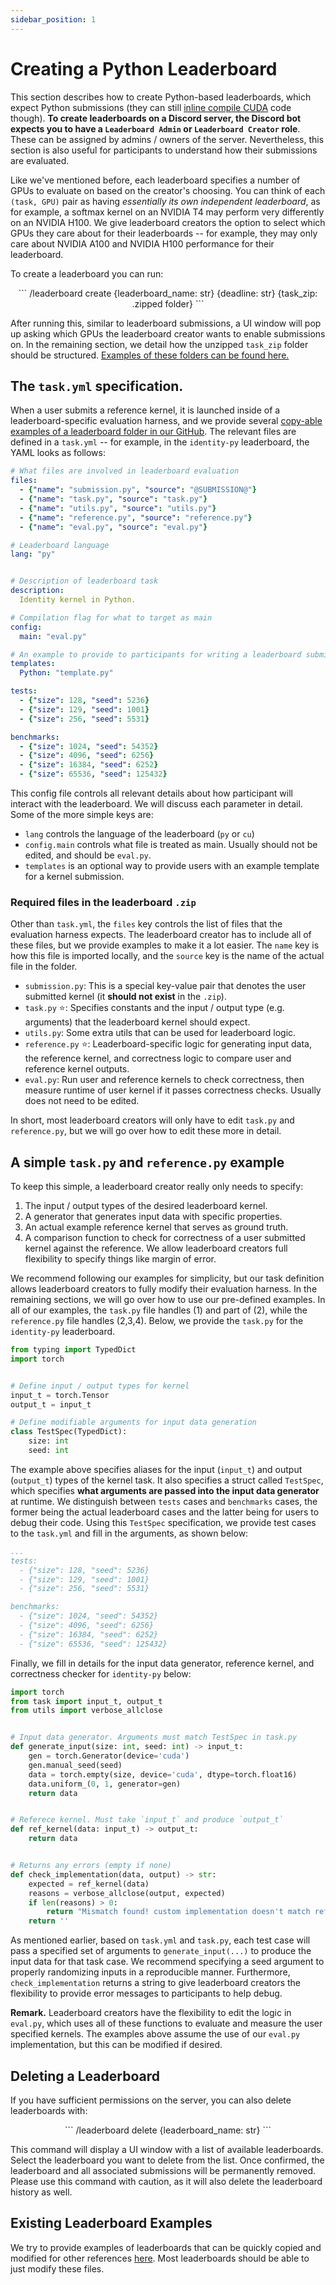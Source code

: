 ```yaml
---
sidebar_position: 1
---
```


# Creating a Python Leaderboard
This section describes how to create Python-based leaderboards, which expect Python submissions
(they can still [inline compile
CUDA](https://pytorch.org/docs/stable/cpp_extension.html#torch.utils.cpp_extension.load_inline) code though). **To create leaderboards on a Discord server, the
Discord bot expects you to have a `Leaderboard Admin` or `Leaderboard Creator` role**. These can be
assigned by admins / owners of the server. Nevertheless, this section is also useful for participants
to understand how their submissions are evaluated.

Like we've mentioned before, each leaderboard specifies a number of GPUs to evaluate on based on the
creator's choosing. You can think of each `(task, GPU)` pair as having *essentially its own independent
leaderboard*, as for example, a softmax kernel on an NVIDIA T4 may perform very differently on an NVIDIA H100. We
give leaderboard creators the option to select which GPUs they care about for their leaderboards --
for example, they may only care about NVIDIA A100 and NVIDIA H100 performance for their leaderboard.

To create a leaderboard you can run:
<center>
```
/leaderboard create {leaderboard_name: str} {deadline: str} {task_zip: .zipped folder}
```
</center>

After running this, similar to leaderboard submissions, a UI window will pop up asking which GPUs
the leaderboard creator wants to enable submissions on. In the remaining section, we detail how
the unzipped `task_zip` folder should be structured. [Examples of these folders can be found here.](https://github.com/gpu-mode/discord-cluster-manager/tree/main/examples)

## The `task.yml` specification.
When a user submits a reference kernel, it is launched inside of a leaderboard-specific evaluation harness, and we provide
several [copy-able examples of a leaderboard folder in our GitHub](https://github.com/gpu-mode/discord-cluster-manager/tree/main/examples). 
The relevant files are defined in a `task.yml` -- for example, in the `identity-py` leaderboard, the YAML looks as follows:
```yaml title="task.yml"
# What files are involved in leaderboard evaluation
files:
  - {"name": "submission.py", "source": "@SUBMISSION@"}
  - {"name": "task.py", "source": "task.py"}
  - {"name": "utils.py", "source": "utils.py"}
  - {"name": "reference.py", "source": "reference.py"}
  - {"name": "eval.py", "source": "eval.py"}

# Leaderboard language
lang: "py"


# Description of leaderboard task
description:
  Identity kernel in Python.

# Compilation flag for what to target as main
config:
  main: "eval.py"

# An example to provide to participants for writing a leaderboard submission
templates:
  Python: "template.py"

tests:
  - {"size": 128, "seed": 5236}
  - {"size": 129, "seed": 1001}
  - {"size": 256, "seed": 5531}

benchmarks:
  - {"size": 1024, "seed": 54352}
  - {"size": 4096, "seed": 6256}
  - {"size": 16384, "seed": 6252}
  - {"size": 65536, "seed": 125432}
```

This config file controls all relevant details about how participant will interact with the leaderboard. We will discuss each
parameter in detail. Some of the more simple keys are:
* `lang` controls the language of the leaderboard (`py` or `cu`)
* `config.main` controls what file is treated as main. Usually should not be edited, and should be `eval.py`.
* `templates` is an optional way to provide users with an example template for a kernel submission.

### Required files in the leaderboard `.zip`
Other than `task.yml`, the `files` key controls the list of files that the evaluation harness expects. The leaderboard
creator has to include all of these files, but we provide examples to make it a lot easier. The
`name` key is how this file is imported locally, and the `source` key is the name of the actual file in the folder.

* `submission.py`: This is a special key-value pair that denotes the user submitted kernel (it **should not exist** in the `.zip`).
* `task.py` ⭐: Specifies constants and the input / output type (e.g. arguments) that the leaderboard kernel should expect.
* `utils.py`: Some extra utils that can be used for leaderboard logic.
* `reference.py` ⭐: Leaderboard-specific logic for generating input data, the reference kernel, and correctness
  logic to compare user and reference kernel outputs.
* `eval.py`: Run user and reference kernels to check correctness, then measure
  runtime of user kernel if it passes correctness checks. Usually does not need to be edited.

In short, most leaderboard
creators will only have to edit `task.py` and `reference.py`, but we will go over how to edit these more in detail.

## A simple `task.py` and `reference.py` example

To keep this simple, a leaderboard creator really only needs to specify:
1. The input / output types of the desired leaderboard kernel.
2. A generator that generates input data with specific properties.
3. An actual example reference kernel that serves as ground truth.
4. A comparison function to check for correctness of a user submitted kernel against the reference. We allow leaderboard creators full flexibility to specify things like margin of error.

We recommend following our examples for simplicity, but our task definition allows leaderboard creators to fully modify their evaluation harness. In the remaining sections, we will go over how to use our pre-defined examples. 
In all of our examples, the `task.py` file handles (1) and part of (2), while the `reference.py` file handles (2,3,4). Below, we provide the `task.py` for the `identity-py` leaderboard.

```python title="task.py"
from typing import TypedDict
import torch


# Define input / output types for kernel
input_t = torch.Tensor
output_t = input_t

# Define modifiable arguments for input data generation
class TestSpec(TypedDict):
    size: int
    seed: int
```

The example above specifies aliases for the input (`input_t`) and output (`output_t`) types of the kernel task. It also specifies
a struct called `TestSpec`, which specifies **what arguments are passed into the input data generator** at runtime. We distinguish
between `tests` cases and `benchmarks` cases, the former being the actual leaderboard cases and the latter being for users to 
debug their code. Using this `TestSpec` specification, we provide test cases to the `task.yml` and fill in the arguments, as shown below:


```yaml title="task.yml"
...
tests:
  - {"size": 128, "seed": 5236}
  - {"size": 129, "seed": 1001}
  - {"size": 256, "seed": 5531}

benchmarks:
  - {"size": 1024, "seed": 54352}
  - {"size": 4096, "seed": 6256}
  - {"size": 16384, "seed": 6252}
  - {"size": 65536, "seed": 125432}
```

Finally, we fill in details for the input data generator, reference kernel, and correctness checker for `identity-py` below:

```python title="reference.py
import torch
from task import input_t, output_t
from utils import verbose_allclose


# Input data generator. Arguments must match TestSpec in task.py
def generate_input(size: int, seed: int) -> input_t:
    gen = torch.Generator(device='cuda')
    gen.manual_seed(seed)
    data = torch.empty(size, device='cuda', dtype=torch.float16)
    data.uniform_(0, 1, generator=gen)
    return data


# Referece kernel. Must take `input_t` and produce `output_t`
def ref_kernel(data: input_t) -> output_t:
    return data


# Returns any errors (empty if none)
def check_implementation(data, output) -> str:
    expected = ref_kernel(data)
    reasons = verbose_allclose(output, expected)
    if len(reasons) > 0:
        return "Mismatch found! custom implementation doesn't match reference.: " + reasons[0]
    return ''
```

As mentioned earlier, based on `task.yml` and `task.py`, each test case will pass a specified set
of arguments to `generate_input(...)` to produce the input data for that task case. We recommend specifying 
a seed argument to properly randomizing inputs in a reproducible manner. Furthermore, `check_implementation` returns
a string to give leaderboard creators the flexibility to provide error messages to participants to help debug. 

**Remark.** Leaderboard creators have the flexibility to edit the logic in `eval.py`, which uses all of these functions
to evaluate and measure the user specified kernels. The examples above assume the use of our `eval.py` implementation, but
this can be modified if desired.

## Deleting a Leaderboard
If you have sufficient permissions on the server, you can also delete leaderboards with:

<center>
```
/leaderboard delete {leaderboard_name: str}
```
</center>

This command will display a UI window with a list of available leaderboards. Select the leaderboard you want to delete from the list. Once confirmed, the leaderboard and all associated submissions will be permanently removed. Please use this command with caution, as it will also delete the leaderboard history as well.

## Existing Leaderboard Examples
We try to provide examples of leaderboards that can be quickly copied and modified for other references [here](https://github.com/gpu-mode/discord-cluster-manager/tree/main/examples). 
Most leaderboards should be able to just modify these files.
